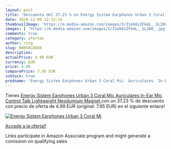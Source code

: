```yaml
---
layout: post
title: 'Descuento del 37.23 % en Energy Sistem Earphones Urban 3 Coral Mi'
date: 2020-12-09 12:12:14
thumbnailImage: 'https://m.media-amazon.com/images/I/31eb6zZFkmL._SL200_.jpg'
images: [ 'https://m.media-amazon.com/images/I/31eb6zZFkmL._SL200_.jpg' ]
comments: true
category: ofertas
author: ring
slug: B00S8CDOU0
description:
actualPrice: 4.99 EUR
currency: EUR
price: 4.99
comparePrice: 7.95 EUR
inStock: true
prodname: 'Energy Sistem Earphones Urban 3 Coral Mic  Auriculares  In-Ear  Mic  Control Talk  Lightweight  Neodymium Magnet '
---
```


Tienes [Energy Sistem Earphones Urban 3 Coral Mic  Auriculares  In-Ear  Mic  Control Talk  Lightweight  Neodymium Magnet ](https://www.amazon.es/dp/B00S8CDOU0/?tag=tolees-21) con un 37.23 % de descuento con precio de oferta de 4.99 EUR (original: 7.95 EUR) en el siguiente enlace!

[![Energy Sistem Earphones Urban 3 Coral Mi](https://m.media-amazon.com/images/I/31eb6zZFkmL._SL200_.jpg)](https://www.amazon.es/dp/B00S8CDOU0/?tag=tolees-21)

[Accede a la oferta!!](https://www.amazon.es/dp/B00S8CDOU0/?tag=tolees-21)

Links participate in Amazon Associate program and might generate a comission on qualifying sales


